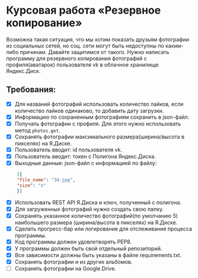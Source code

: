 # Курсовая работа «Резервное копирование»

Возможна такая ситуация, что мы хотим показать друзьям фотографии из социальных сетей, но соц. сети могут быть недоступны по каким-либо причинам. Давайте защитимся от такого.
Нужно написать программу для резервного копирования фотографий с профиля(аватарок) пользователя vk в облачное хранилище Яндекс.Диск.

## Требования:
- [x] Для названий фотографий использовать количество лайков, если количество лайков одинаково, то добавить дату загрузки.
- [x] Информацию по сохраненным фотографиям сохранить в json-файл.
- [x] Получать фотографии с профиля. Для этого нужно использовать метод `photos.get`.
- [x] Сохранять фотографии максимального размера(ширина/высота в пикселях) на Я.Диске.
- [x] Пользователь вводит: id пользователя vk.
- [x] Пользователь вводит: токен с Полигона Яндекс.Диска.
- [x] Выходные данные: json-файл с информацией по файлу:
```json
    [{
    "file_name": "34.jpg",
    "size": "z"
    }]
```
- [x] Использовать REST API Я.Диска и ключ, полученный с полигона.
- [x] Для загруженных фотографий нужно создать свою папку.
- [x] Сохранять указанное количество фотографий(по умолчанию 5) наибольшего размера (ширина/высота в пикселях) на Я.Диске.
- [x] Сделать прогресс-бар или логирование для отслеживания процесса программы.
- [x] Код программы должен удовлетворять PEP8.
- [x] У программы должен быть свой отдельный репозиторий.
- [x] Все зависимости должны быть указаны в файле requiremеnts.txt.
- [x] Сохранять фотографии и из других альбомов.
- [ ] Сохранять фотографии на Google.Drive.
